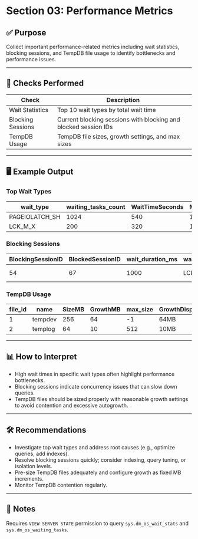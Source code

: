 # Section 03: Performance Metrics

## ✅ Purpose

Collect important performance-related metrics including wait statistics, blocking sessions, and TempDB file usage to identify bottlenecks and performance issues.

---

## 🧪 Checks Performed

| Check               | Description                                         |
|---------------------|-----------------------------------------------------|
| Wait Statistics     | Top 10 wait types by total wait time                 |
| Blocking Sessions   | Current blocking sessions with blocking and blocked session IDs |
| TempDB Usage        | TempDB file sizes, growth settings, and max sizes   |

---

## 🖥️ Example Output

### Top Wait Types
| wait_type           | waiting_tasks_count | WaitTimeSeconds | MaxWaitTimeSeconds | SignalWaitTimeSeconds |
|---------------------|--------------------|-----------------|--------------------|----------------------|
| PAGEIOLATCH_SH      | 1024               | 540             | 120                | 200                  |
| LCK_M_X             | 200                | 320             | 150                | 100                  |

### Blocking Sessions
| BlockingSessionID | BlockedSessionID | wait_duration_ms | wait_type  | resource_description                |
|------------------|------------------|------------------|------------|-----------------------------------|
| 54               | 67               | 1000             | LCK_M_S    | KEY: 72057594037927936             |

### TempDB Usage
| file_id | name        | SizeMB | GrowthMB | max_size | GrowthDisplay |
|---------|-------------|--------|----------|----------|---------------|
| 1       | tempdev     | 256    | 64       | -1       | 64MB          |
| 2       | templog     | 64     | 10       | 512      | 10MB          |

---

## 📊 How to Interpret

- High wait times in specific wait types often highlight performance bottlenecks.
- Blocking sessions indicate concurrency issues that can slow down queries.
- TempDB files should be sized properly with reasonable growth settings to avoid contention and excessive autogrowth.

---

## 🛠️ Recommendations

- Investigate top wait types and address root causes (e.g., optimize queries, add indexes).
- Resolve blocking sessions quickly; consider indexing, query tuning, or isolation levels.
- Pre-size TempDB files adequately and configure growth as fixed MB increments.
- Monitor TempDB contention regularly.

---

## 📌 Notes

Requires `VIEW SERVER STATE` permission to query `sys.dm_os_wait_stats` and `sys.dm_os_waiting_tasks`.
